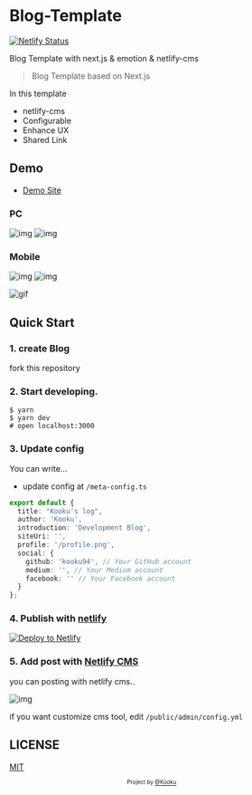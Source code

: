 # Blog-Template

[![Netlify Status](https://api.netlify.com/api/v1/badges/4b1962ce-6206-4d8f-9516-63be92294198/deploy-status)](https://app.netlify.com/sites/blog-template-kooku/deploys)

Blog Template with next.js &amp; emotion &amp; netlify-cms

> Blog Template based on Next.js

In this template

- netlify-cms
- Configurable
- Enhance UX
- Shared Link

## Demo

- [Demo Site](http://blog-template-kooku.netlify.app/)

### PC

![img](./assets/screenshot-main-pc.png)
![img](./assets/screenshot-post-pc.png)

### Mobile

![img](./assets/screenshot-main-mobile.png)
![img](./assets/screenshot-post-mobile.png)

![gif](./assets/demo.gif)

## Quick Start

### 1. create Blog

fork this repository

### 2. Start developing.

```shell
$ yarn
$ yarn dev
# open localhost:3000
```

### 3. Update config

You can write...

- update config at `/meta-config.ts`

```ts
export default {
  title: "Kooku's log",
  author: 'Kooku',
  introduction: 'Development Blog',
  siteUri: '',
  profile: '/profile.png',
  social: {
    github: 'kooku94', // Your GitHub account
    medium: '', // Your Medium account
    facebook: '' // Your Facebook account
  }
};
```

### 4. Publish with [netlify](https://netlify.com)

[![Deploy to Netlify](https://www.netlify.com/img/deploy/button.svg)](https://app.netlify.com/start/deploy?repository=https://github.com/kooku94/blog-template-kooku)

### 5. Add post with [Netlify CMS](https://www.netlifycms.org/)

you can posting with netlify cms..

![img](./assets/screenshot-cms.png)

if you want customize cms tool, edit `/public/admin/config.yml`

## LICENSE

[MIT](./LICENSE)

<div align="center">

<sub><sup>Project by <a href="https://github.com/kooku94">@Kooku</a></sup></sub>

</div>
